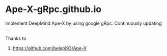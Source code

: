 # Ape-X-gRpc.github.io
Implement DeepMind Ape-X by using google gRpc.
Continuously updating ...

Thanks to
1. https://github.com/belepi93/Ape-X
